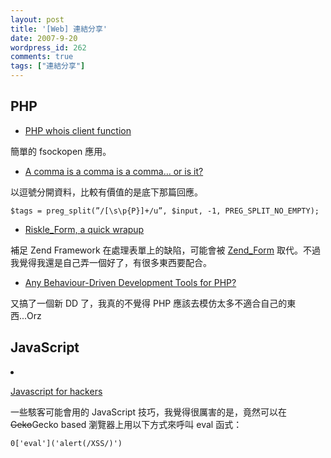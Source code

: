 ```yaml
---
layout: post
title: '[Web] 連結分享'
date: 2007-9-20
wordpress_id: 262
comments: true
tags: ["連結分享"]
---
```


<!--more-->
## PHP

* [PHP whois client function](http://www.anyexample.com/programming/php/php_whois_client_function.xml)

簡單的 fsockopen 應用。

* [A comma is a comma is a comma… or is it?](http://blog.northclick.de/archives/25)

以逗號分開資料，比較有價值的是底下那篇回應。

```
$tags = preg_split(”/[\s\p{P}]+/u”, $input, -1, PREG_SPLIT_NO_EMPTY);

```

* [Riskle_Form, a quick wrapup](http://fashion.hosmoz.net/post/2007/09/19/Riskle_Form-a-quick-wrapup)

補足 Zend Framework 在處理表單上的缺陷，可能會被 [Zend_Form](http://framework.zend.com/wiki/pages/viewpage.action?pageId=36061) 取代。不過我覺得我還是自己弄一個好了，有很多東西要配合。

* [Any Behaviour-Driven Development Tools for PHP?](http://blog.astrumfutura.com/archives/306-Any-Behaviour-Driven-Development-Tools-for-PHP.html)

又搞了一個新 DD 了，我真的不覺得 PHP 應該去模仿太多不適合自己的東西...Orz



## JavaScript

<li>

[Javascript for hackers](http://www.thespanner.co.uk/2007/09/19/javascript-for-hackers/)

一些駭客可能會用的 JavaScript 技巧，我覺得很厲害的是，竟然可以在 <del>Geko</del>Gecko based 瀏覽器上用以下方式來呼叫 eval 函式：

```
0['eval']('alert(/XSS/)')

```
</li>


